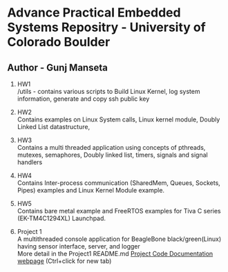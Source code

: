 # Advance Practical Embedded Systems Repositry - University of Colorado Boulder #
## Author - Gunj Manseta

1. HW1   
  /utils - contains various scripts to Build Linux Kernel, log system information, generate and copy ssh public key 
  
  
2. HW2  
  Contains examples on Linux System calls, Linux kernel module, Doubly Linked List datastructure, 
  
3. HW3   
  Contains a multi threaded application using concepts of pthreads, mutexes, semaphores, Doubly linked list, timers, signals and signal handlers

4. HW4  
  Contains Inter-process communication (SharedMem, Queues, Sockets, Pipes) examples and Linux Kernel Module example.  
  
5. HW5  
  Contains bare metal example and FreeRTOS examples for Tiva C series (EK-TM4C1294XL) Launchpad.  
  
6. Project 1  
  A multithreaded console application for BeagleBone black/green(Linux) having sensor interface, server, and logger  
  More detail in the Project1 README.md
  [Project Code Documentation webpage](http://htmlpreview.github.io/?https://github.com/mansetagunj/ECEN-5013/blob/master/Project1/documentation/doxygenfiles.d/html/index.html "Documentation WebPage") (Ctrl+click for new tab)
